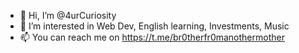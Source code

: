 - 👋 Hi, I’m @4urCuriosity
- 👀 I’m interested in Web Dev, English learning, Investments, Music
- 📫 You can reach me on https://t.me/br0therfr0manothermother

